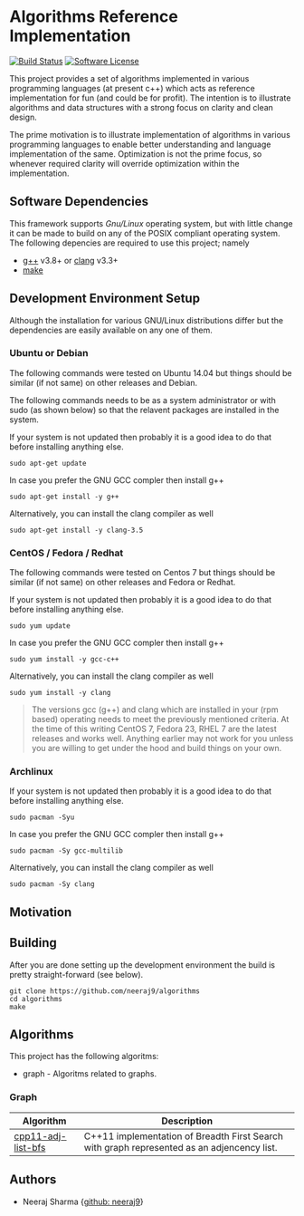 # Algorithms Reference Implementation

[![Build Status](https://travis-ci.org/neeraj9/algorithms.svg?branch=master)](https://travis-ci.org/neeraj9/algorithms)
[![Software License](https://img.shields.io/badge/license-ISC-blue.svg?style=flat-square)](LICENSE)

This project provides a set of algorithms implemented in various programming
languages (at present c++) which acts as reference implementation for
fun (and could be for profit). The intention is to illustrate algorithms
and data structures with a strong focus on clarity and clean design.

The prime motivation is to illustrate implementation of algorithms in
various programming languages to enable better understanding and
language implementation of the same. Optimization is not the prime focus,
so whenever required clarity will override optimization within the
implementation.

## Software Dependencies

This framework supports *Gnu/Linux* operating system, but with little change
it can be made to build on any of the POSIX compliant operating system. The
following depencies are required to use this project; namely

* [g++](https://gcc.gnu.org/) v3.8+ or [clang](http://clang.llvm.org/) v3.3+
* [make](https://www.gnu.org/software/make/)

## Development Environment Setup

Although the installation for various GNU/Linux distributions differ but
the dependencies are easily available on any one of them.

### Ubuntu or Debian

The following commands were tested on Ubuntu 14.04 but things should be similar
(if not same) on other releases and Debian.

The following commands needs to be as a system administrator or with sudo
(as shown below) so that the relavent packages are installed in the
system.

If your system is not updated then probably it is a good idea to do that
before installing anything else.

    sudo apt-get update

In case you prefer the GNU GCC compler then install g++

    sudo apt-get install -y g++

Alternatively, you can install the clang compiler as well

    sudo apt-get install -y clang-3.5

### CentOS / Fedora / Redhat

The following commands were tested on Centos 7 but things should be similar
(if not same) on other releases and Fedora or Redhat.

If your system is not updated then probably it is a good idea to do that
before installing anything else.

    sudo yum update

In case you prefer the GNU GCC compler then install g++

    sudo yum install -y gcc-c++

Alternatively, you can install the clang compiler as well

    sudo yum install -y clang

> The versions gcc (g++) and clang which are installed in your (rpm based)
> operating needs to meet the previously mentioned criteria. At the time of
> this writing CentOS 7, Fedora 23, RHEL 7 are the latest releases and works
> well. Anything earlier may not work for you unless you are willing to
> get under the hood and build things on your own.

### Archlinux

If your system is not updated then probably it is a good idea to do that
before installing anything else.

    sudo pacman -Syu

In case you prefer the GNU GCC compler then install g++

    sudo pacman -Sy gcc-multilib

Alternatively, you can install the clang compiler as well

    sudo pacman -Sy clang

## Motivation

## Building

After you are done setting up the development environment the build is
pretty straight-forward (see below).

    git clone https://github.com/neeraj9/algorithms
    cd algorithms 
    make

## Algorithms

This project has the following algoritms:

* graph - Algoritms related to graphs.

### Graph

<table>
    <thead>
        <tr>
            <th>Algorithm</th>
            <th>Description</th>
        </tr>
    </thead>
    <tbody>
        <tr>
            <td><a href="graph/cpp11/adj_list_bfs.cpp">cpp11-adj-list-bfs</a></td>
            <td>C++11 implementation of Breadth First Search with graph represented as an adjencency list.</td>
        </tr>
    </tbody>
</table>

## Authors

* Neeraj Sharma {[github: neeraj9](https://github.com/neeraj9)}

